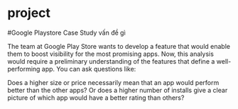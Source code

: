 # project
#Google Playstore Case Study
vấn đề gì

The team at Google Play Store wants to develop a feature that would enable them to boost visibility for the most promising apps. Now, this analysis would require a preliminary understanding of the features that define a well-performing app. You can ask questions like:

Does a higher size or price necessarily mean that an app would perform better than the other apps?
Or does a higher number of installs give a clear picture of which app would have a better rating than others?
